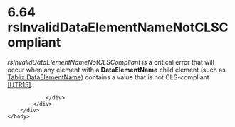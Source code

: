 <html dir="LTR" xmlns:mshelp="http://msdn.microsoft.com/mshelp" xmlns:ddue="http://ddue.schemas.microsoft.com/authoring/2003/5" xmlns:xlink="http://www.w3.org/1999/xlink" xmlns:tool="http://www.microsoft.com/tooltip">
    <head>
        <meta http-equiv="Content-Type" content="text/html; CHARSET=utf-8"></meta>
        <meta name="save" content="history"></meta>
        <title>6.64 rsInvalidDataElementNameNotCLSCompliant</title>
        <xml>
            <mshelp:toctitle title="6.64 rsInvalidDataElementNameNotCLSCompliant"></mshelp:toctitle>
            <mshelp:rltitle title="[MS-RDL]: rsInvalidDataElementNameNotCLSCompliant"></mshelp:rltitle>
            <mshelp:keyword index="A" term="0b5679a2-392a-4922-bda0-4dc93f5e5485"></mshelp:keyword>
            <mshelp:attr name="DCSext.ContentType" value="open specification"></mshelp:attr>
            <mshelp:attr name="AssetID" value="0b5679a2-392a-4922-bda0-4dc93f5e5485"></mshelp:attr>
            <mshelp:attr name="TopicType" value="kbRef"></mshelp:attr>
            <mshelp:attr name="DCSext.Title" value="[MS-RDL]: rsInvalidDataElementNameNotCLSCompliant" />
        </xml>
    </head>
    <body>
        <div id="header">
            <h1 class="heading">6.64 rsInvalidDataElementNameNotCLSCompliant</h1>
        </div>
        <div id="mainSection">
            <div id="mainBody">
                <div id="allHistory" class="saveHistory"></div>
                <div id="sectionSection0" class="section" name="collapseableSection">
                    

<p><i>rsInvalidDataElementNameNotCLSCompliant</i> is a critical
error that will occur when any element with a <b>DataElementName</b> child
element (such as <a href="edb39d77-5b58-460a-9c19-8649e47164c8.md">Tablix.DataElementName</a>)
contains a value that is not CLS-compliant <a href="https://go.microsoft.com/fwlink/?LinkId=147989">[UTR15]</a>.</p>


                </div>
            </div>
        </div>
    </body>
</html>